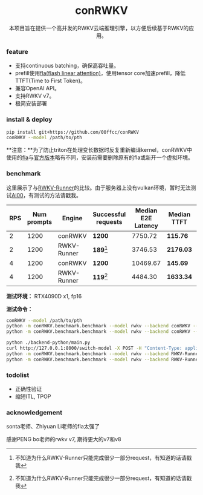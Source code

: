 <h1 align="center">conRWKV</h1>

<div align="center">
    本项目旨在提供一个高并发的RWKV云端推理引擎，以方便后续基于RWKV的应用。
</div>

### feature

- 支持continuous batching，确保高吞吐量。
- prefill使用[fla(flash linear attention)](https://github.com/fla-org/flash-linear-attention/)，使用tensor core加速prefill，降低TTFT(Time to First Token)。
- 兼容OpenAI API。
- 支持RWKV v7。
- 极简安装部署

### install & deploy

```bash
pip install git+https://github.com/00ffcc/conRWKV
conRWKV --model /path/to/pth
```

**注意：**为了防止triton在处理变长数据时反复重新编译kernel，conRWKV中使用的[fla](https://github.com/00ffcc/flash-linear-attention)与[官方版本](https://github.com/fla-org/flash-linear-attention/)略有不同，安装前需要删除原有的fla或新开一个虚拟环境。

### benchmark

这里展示了与[RWKV-Runner](https://github.com/josStorer/RWKV-Runner)的比较。由于服务器上没有vulkan环境，暂时无法测试[Ai00](https://github.com/Ai00-X/ai00_server)，有测试的方法请戳我。

| RPS  | Num prompts | Engine      | Successful requests | Median E2E Latency | Median TTFT | Median ITL |
| ---- | ----------- | ----------- | ------------------- | ------------------ | ----------- | ---------- |
| 2    | 1200        | conRWKV     | **1200**            | 7750.72            | **115.76**  | 56.33      |
| 2    | 1200        | RWKV-Runner | **189**[^1]         | 3746.53            | **2176.03** | 16.29      |
| 4    | 1200        | conRWKV     | **1200**            | 10469.67           | **145.69**  | 77.45      |
| 4    | 1200        | RWKV-Runner | **119**[^1]         | 4484.30            | **1633.34** | 15.78      |

[^1]:不知道为什么RWKV-Runner只能完成很少一部分request，有知道的话请戳我

**测试环境：** RTX4090D x1, fp16

**测试命令：**

```bash
conRWKV --model /path/to/pth
python -m conRWKV.benchmark.benchmark --model rwkv --backend conRWKV --request-rate 2 --num-prompts 1200
python -m conRWKV.benchmark.benchmark --model rwkv --backend conRWKV --request-rate 4 --num-prompts 1200
```

```bash
python ./backend-python/main.py
curl http://127.0.0.1:8000/switch-model -X POST -H "Content-Type: application/json" -d '{"model":"/path/to/pth","strategy":"cuda fp16","deploy":"true"}'
python -m conRWKV.benchmark.benchmark --model rwkv --backend RWKV-Runner --request-rate 2 --num-prompts 1200
python -m conRWKV.benchmark.benchmark --model rwkv --backend RWKV-Runner --request-rate 4 --num-prompts 1200
```

### todolist

- 正确性验证
- 缩短ITL, TPOP

### acknowledgement

sonta老师、Zhiyuan Li老师的fla太强了

感谢PENG bo老师的rwkv v7, 期待更大的v7和v8
